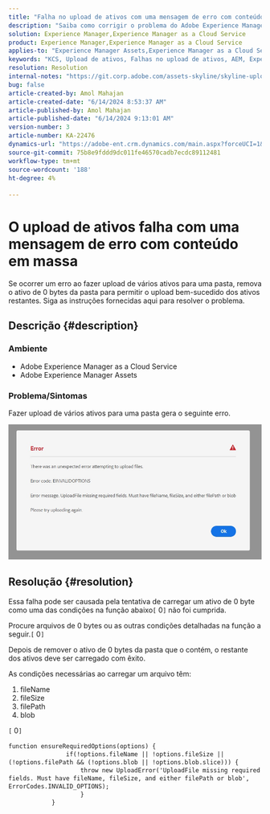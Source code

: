 ```yaml
---
title: "Falha no upload de ativos com uma mensagem de erro com conteúdo em massa"
description: "Saiba como corrigir o problema do Adobe Experience Manager em que o upload de vários ativos em uma pasta gera o erro \"EINVALIDOPTIONS\"."
solution: Experience Manager,Experience Manager as a Cloud Service
product: Experience Manager,Experience Manager as a Cloud Service
applies-to: "Experience Manager Assets,Experience Manager as a Cloud Service"
keywords: "KCS, Upload de ativos, Falhas no upload de ativos, AEM, Experience Manager as a Cloud Service, AEMaaCS"
resolution: Resolution
internal-notes: "https://git.corp.adobe.com/assets-skyline/skyline-upload/blob/6d124d4083060e139b2e2d6ac99b33087bc85a53/src/upload-file.js#L32"
bug: false
article-created-by: Amol Mahajan
article-created-date: "6/14/2024 8:53:37 AM"
article-published-by: Amol Mahajan
article-published-date: "6/14/2024 9:13:01 AM"
version-number: 3
article-number: KA-22476
dynamics-url: "https://adobe-ent.crm.dynamics.com/main.aspx?forceUCI=1&pagetype=entityrecord&etn=knowledgearticle&id=4f47d28f-2b2a-ef11-840b-000d3a34c086"
source-git-commit: 75b8e9fddd9dc011fe46570cadb7ecdc89112481
workflow-type: tm+mt
source-wordcount: '188'
ht-degree: 4%

---
```


# O upload de ativos falha com uma mensagem de erro com conteúdo em massa


Se ocorrer um erro ao fazer upload de vários ativos para uma pasta, remova o ativo de 0 bytes da pasta para permitir o upload bem-sucedido dos ativos restantes. Siga as instruções fornecidas aqui para resolver o problema.

## Descrição {#description}


### <b>Ambiente</b>

- Adobe Experience Manager as a Cloud Service
- Adobe Experience Manager Assets


### <b>Problema/Sintomas</b>

Fazer upload de vários ativos para uma pasta gera o seguinte erro.

![](assets/___5147d28f-2b2a-ef11-840b-000d3a34c086___.jpeg)


## Resolução {#resolution}


Essa falha pode ser causada pela tentativa de carregar um ativo de 0 byte como uma das condições na função abaixo`[` 0`]`  não foi cumprida.

Procure arquivos de 0 bytes ou as outras condições detalhadas na função a seguir.`[` 0`]`

Depois de remover o ativo de 0 bytes da pasta que o contém, o restante dos ativos deve ser carregado com êxito.

As condições necessárias ao carregar um arquivo têm:

1. fileName
2. fileSize
3. filePath
4. blob


`[` 0`]`


```none
function ensureRequiredOptions(options) {
                if(!options.fileName || !options.fileSize || (!options.filePath && (!options.blob || !options.blob.slice))) {
                    throw new UploadError('UploadFile missing required fields. Must have fileName, fileSize, and either filePath or blob', ErrorCodes.INVALID_OPTIONS);
                    }
            }
```

